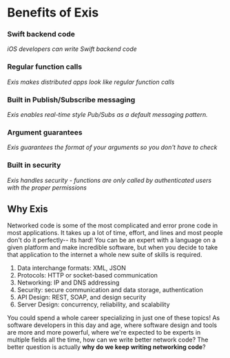 # Benefits of Exis

### Swift backend code

*iOS developers can write Swift backend code*

<exis-code lang="swift" name="Reg/Call Basic 1"></exis-code>

### Regular function calls

*Exis makes distributed apps look like regular function calls*

<exis-code name="Tour Reg/Call Lesson 2 Works"></exis-code>

### Built in Publish/Subscribe messaging

*Exis enables real-time style Pub/Subs as a default messaging pattern.*

<exis-code name="Tour Pub/Sub Lesson 2 Works"></exis-code>

### Argument guarantees

*Exis guarantees the format of your arguments so you don't have to check*

### Built in security

*Exis handles security - functions are only called by authenticated users with the proper permissions*


## Why Exis

Networked code is some of the most complicated and error prone code in most applications. It takes up a lot of time, effort, and lines and most people don't do it perfectly-- its hard! You can be an expert with a language on a given platform and make incredible software, but when you decide to take that application to the internet a whole new suite of skills is required. 

1. Data interchange formats: XML, JSON
2. Protocols: HTTP or socket-based communication
3. Networking: IP and DNS addressing
4. Security: secure communication and data storage, authentication
5. API Design: REST, SOAP, and design security
6. Server Design: concurrency, reliability, and scalability  

You could spend a whole career specializing in just one of these topics! As software developers in this day and age, where software design and tools are more and more powerful, where we're expected to be experts in multiple fields all the time, how can we write better network code? The better question is actually __why do we keep writing networking code__?

